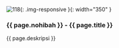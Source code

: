 ---
---

![118](/static/img/hibahcms/118.png){: .img-responsive }{: width="350" }

### {{ page.nohibah }} - {{ page.title }}

{{ page.deskripsi }}

